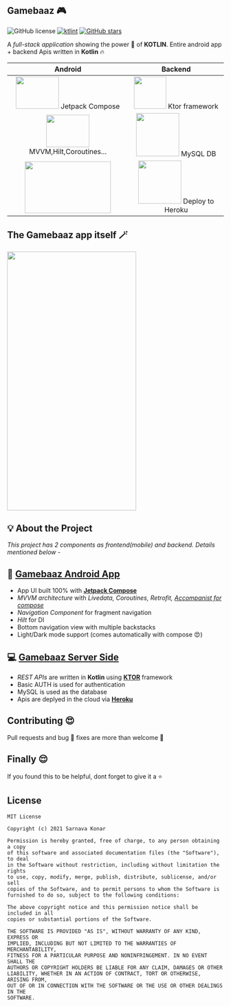 ## Gamebaaz 🎮
![GitHub license](https://img.shields.io/apm/l/link) [![ktlint](https://img.shields.io/badge/code%20style-%E2%9D%A4-FF4081.svg)](https://ktlint.github.io/) [![GitHub stars](https://img.shields.io/github/stars/sarnavakonar/Gamebaaz?style=social)](https://github.com/sarnavakonar/Gamebaaz/stargazers)


A *full-stack application* showing the power 💪 of **KOTLIN**. Entire android app + backend Apis written in **Kotlin** :fire:

Android             |  Backend
:-------------------------:|:-------------------------:
<img src="https://developer.android.google.cn/codelabs/jetpack-compose-animation/img/ea1442f28b3c3b39.png?hl=pt-br" width="100" height="75">       Jetpack Compose |  <img src="https://avatars.githubusercontent.com/u/28214161?s=200&v=4" width="75" height="75"> Ktor framework
<img src="https://i.pcmag.com/imagery/reviews/06fdvkyOgcsc4kzcSqhLmxB-12.1601663115.fit_scale.size_760x427.png" width="100" height="75"> MVVM,Hilt,Coroutines...|  <img src="https://pbs.twimg.com/profile_images/1255113654049128448/J5Yt92WW.png" width="100" height="100"> MySQL DB
<img src="https://theoriginalprintingcompany.com/wp-content/uploads/2016/08/Z_Blog-entry-Pictures_03.png" width="200" height="120"> | <img src="https://uploads.sitepoint.com/wp-content/uploads/2016/04/1461122387heroku-logo.jpg" width="100" height="100"> Deploy to Heroku 

## The Gamebaaz app itself 🪄

<img src="art/Gamebaaz_app.gif" width="300" height="600"/> 

## 💡 About the Project

*This project has 2 components as frontend(mobile) and backend. Details mentioned below -*

## 📱 [Gamebaaz Android App](/android)

- App UI built 100% with [**Jetpack Compose**](https://developer.android.com/jetpack/compose)
- *MVVM architecture* with *Livedata, Coroutines, Retrofit, [Accompanist for compose](https://github.com/google/accompanist)*
- *Navigation Component* for fragment navigation
- *Hilt* for DI
- Bottom navigation view with multiple backstacks 
- Light/Dark mode support (comes automatically with compose 😍)

## 💻 [Gamebaaz Server Side](/server-side)

- *REST APIs* are written in **Kotlin** using [**KTOR**](https://ktor.io/) framework
- Basic AUTH is used for authentication
- MySQL is used as the database
- Apis are deplyed in the cloud via [**Heroku**](https://www.heroku.com/) 

## Contributing :heart_eyes:
Pull requests and bug 🐛 fixes are more than welcome 🙏 

## Finally 😌
If you found this to be helpful, dont forget to give it a ⭐️  

## License

```
MIT License

Copyright (c) 2021 Sarnava Konar

Permission is hereby granted, free of charge, to any person obtaining a copy
of this software and associated documentation files (the "Software"), to deal
in the Software without restriction, including without limitation the rights
to use, copy, modify, merge, publish, distribute, sublicense, and/or sell
copies of the Software, and to permit persons to whom the Software is
furnished to do so, subject to the following conditions:

The above copyright notice and this permission notice shall be included in all
copies or substantial portions of the Software.

THE SOFTWARE IS PROVIDED "AS IS", WITHOUT WARRANTY OF ANY KIND, EXPRESS OR
IMPLIED, INCLUDING BUT NOT LIMITED TO THE WARRANTIES OF MERCHANTABILITY,
FITNESS FOR A PARTICULAR PURPOSE AND NONINFRINGEMENT. IN NO EVENT SHALL THE
AUTHORS OR COPYRIGHT HOLDERS BE LIABLE FOR ANY CLAIM, DAMAGES OR OTHER
LIABILITY, WHETHER IN AN ACTION OF CONTRACT, TORT OR OTHERWISE, ARISING FROM,
OUT OF OR IN CONNECTION WITH THE SOFTWARE OR THE USE OR OTHER DEALINGS IN THE
SOFTWARE.
